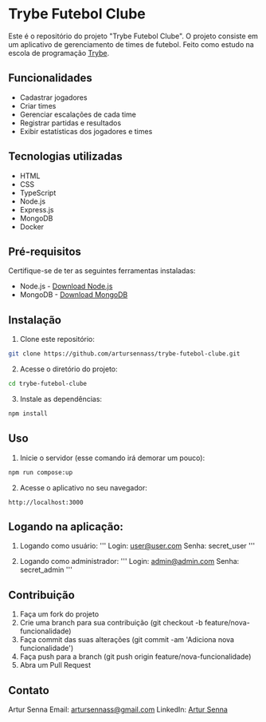 # Trybe Futebol Clube

Este é o repositório do projeto "Trybe Futebol Clube". O projeto consiste em um aplicativo de gerenciamento de times de futebol. Feito como estudo na escola de programação [Trybe](https://www.betrybe.com/).


## Funcionalidades

- Cadastrar jogadores
- Criar times
- Gerenciar escalações de cada time
- Registrar partidas e resultados
- Exibir estatísticas dos jogadores e times


## Tecnologias utilizadas

- HTML
- CSS
- TypeScript
- Node.js
- Express.js
- MongoDB
- Docker


## Pré-requisitos

Certifique-se de ter as seguintes ferramentas instaladas:

- Node.js - [Download Node.js](https://nodejs.org)
- MongoDB - [Download MongoDB](https://www.mongodb.com/try/download/community)


## Instalação

1. Clone este repositório:

```bash
git clone https://github.com/artursennass/trybe-futebol-clube.git
```

2. Acesse o diretório do projeto:

```bash
cd trybe-futebol-clube
```

3. Instale as dependências:

```bash
npm install
```


## Uso

1. Inicie o servidor (esse comando irá demorar um pouco):

```bash
npm run compose:up
```

2. Acesse o aplicativo no seu navegador:

```
http://localhost:3000
```


## Logando na aplicação:

1. Logando como usuário:
   '''
   Login: user@user.com
   Senha: secret_user
   '''

2. Logando como administrador:
   '''
   Login: admin@admin.com
   Senha: secret_admin
   '''


## Contribuição

1. Faça um fork do projeto
2. Crie uma branch para sua contribuição (git checkout -b feature/nova-funcionalidade)
3. Faça commit das suas alterações (git commit -am 'Adiciona nova funcionalidade')
4. Faça push para a branch (git push origin feature/nova-funcionalidade)
5. Abra um Pull Request

## Contato

Artur Senna
Email: artursennass@gmail.com
LinkedIn: [Artur Senna](https://www.linkedin.com/in/artur-senna/)
<!-- Olá, Tryber!
Esse é apenas um arquivo inicial para o README do seu projeto no qual você pode customizar e reutilizar todas as vezes que for executar o trybe-publisher.

Para deixá-lo com a sua cara, basta alterar o seguinte arquivo da sua máquina: ~/.student-repo-publisher/custom/_NEW_README.md

É essencial que você preencha esse documento por conta própria, ok?
Não deixe de usar nossas dicas de escrita de README de projetos, e deixe sua criatividade brilhar!
:warning: IMPORTANTE: você precisa deixar nítido:
- quais arquivos/pastas foram desenvolvidos por você; 
- quais arquivos/pastas foram desenvolvidos por outra pessoa estudante;
- quais arquivos/pastas foram desenvolvidos pela Trybe.
-->
